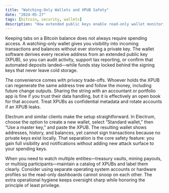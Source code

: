 ```yaml
---
title: "Watching-Only Wallets and XPUB Safety"
date: "2024-05-27"
tags: [bitcoin, security, wallets]
description: "How extended public keys enable read-only wallet monitoring without exposing funds."
---
```


Keeping tabs on a Bitcoin balance does not always require spending access. A watching-only wallet gives you visibility into incoming transactions and balances without ever storing a private key. The wallet software derives every receive address from an extended public key (XPUB), so you can audit activity, support tax reporting, or confirm that automated deposits landed—while funds stay locked behind the signing keys that never leave cold storage.

The convenience comes with privacy trade-offs. Whoever holds the XPUB can regenerate the same address tree and follow the money, including future change outputs. Sharing the string with an accountant or portfolio app is fine if you trust their data handling, but it is effectively an open book for that account. Treat XPUBs as confidential metadata and rotate accounts if an XPUB leaks.

Electrum and similar clients make the setup straightforward. In Electrum, choose the option to create a new wallet, select “Standard wallet,” then “Use a master key,” and paste the XPUB. The resulting wallet shows addresses, history, and balances, yet cannot sign transactions because no private keys exist locally. That separation is the core safety feature: you gain full visibility and notifications without adding new attack surface to your spending keys.

When you need to watch multiple entities—treasury vaults, mining payouts, or multisig participants—maintain a catalog of XPUBs and label them clearly. Consider using separate operating system accounts or hardware profiles so the read-only dashboards cannot snoop on each other. The extra operational hygiene keeps oversight sharp while honoring the principle of least privilege.
